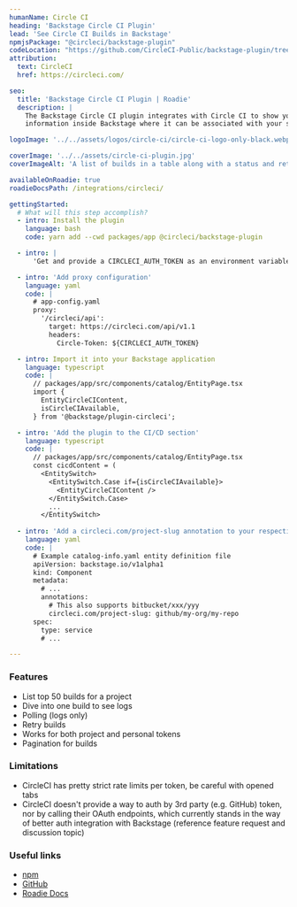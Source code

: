 ```yaml
---
humanName: Circle CI
heading: 'Backstage Circle CI Plugin'
lead: 'See Circle CI Builds in Backstage'
npmjsPackage: "@circleci/backstage-plugin"
codeLocation: "https://github.com/CircleCI-Public/backstage-plugin/tree/main/plugins/circleci"
attribution:
  text: CircleCI
  href: https://circleci.com/

seo:
  title: 'Backstage Circle CI Plugin | Roadie'
  description: |
    The Backstage Circle CI plugin integrates with Circle CI to show your build
    information inside Backstage where it can be associated with your services.

logoImage: '../../assets/logos/circle-ci/circle-ci-logo-only-black.webp'

coverImage: '../../assets/circle-ci-plugin.jpg'
coverImageAlt: 'A list of builds in a table along with a status and retry button for each build.'

availableOnRoadie: true
roadieDocsPath: /integrations/circleci/

gettingStarted:
  # What will this step accomplish?
  - intro: Install the plugin
    language: bash
    code: yarn add --cwd packages/app @circleci/backstage-plugin

  - intro: |
      'Get and provide a CIRCLECI_AUTH_TOKEN as an environment variable (see the [CircleCI docs](https://circleci.com/docs/api/#add-an-api-token))'

  - intro: 'Add proxy configuration'
    language: yaml
    code: |
      # app-config.yaml
      proxy:
        '/circleci/api':
          target: https://circleci.com/api/v1.1
          headers:
            Circle-Token: ${CIRCLECI_AUTH_TOKEN}

  - intro: Import it into your Backstage application
    language: typescript
    code: |
      // packages/app/src/components/catalog/EntityPage.tsx
      import {
        EntityCircleCIContent,
        isCircleCIAvailable,
      } from '@backstage/plugin-circleci';

  - intro: 'Add the plugin to the CI/CD section'
    language: typescript
    code: |
      // packages/app/src/components/catalog/EntityPage.tsx
      const cicdContent = (
        <EntitySwitch>
          <EntitySwitch.Case if={isCircleCIAvailable}>
            <EntityCircleCIContent />
          </EntitySwitch.Case>
          ...
        </EntitySwitch>
  
  - intro: 'Add a circleci.com/project-slug annotation to your respective catalog-info.yaml files following [the Component format](https://backstage.io/docs/architecture-decisions/adrs-adr002#format)'
    language: yaml
    code: |
      # Example catalog-info.yaml entity definition file
      apiVersion: backstage.io/v1alpha1
      kind: Component
      metadata:
        # ...
        annotations:
          # This also supports bitbucket/xxx/yyy
          circleci.com/project-slug: github/my-org/my-repo
      spec:
        type: service
        # ...

---
```


### Features

- List top 50 builds for a project
- Dive into one build to see logs
- Polling (logs only)
- Retry builds
- Works for both project and personal tokens
- Pagination for builds

### Limitations

- CircleCI has pretty strict rate limits per token, be careful with opened tabs
- CircleCI doesn't provide a way to auth by 3rd party (e.g. GitHub) token, nor by calling their OAuth endpoints, which currently stands in the way of better auth integration with Backstage (reference feature request and discussion topic)

### Useful links

- [npm](https://www.npmjs.com/package/@circleci/backstage-plugin)
- [GitHub](https://github.com/CircleCI-Public/backstage-plugin)
- [Roadie Docs](https://roadie.io/docs/integrations/circleci/)

